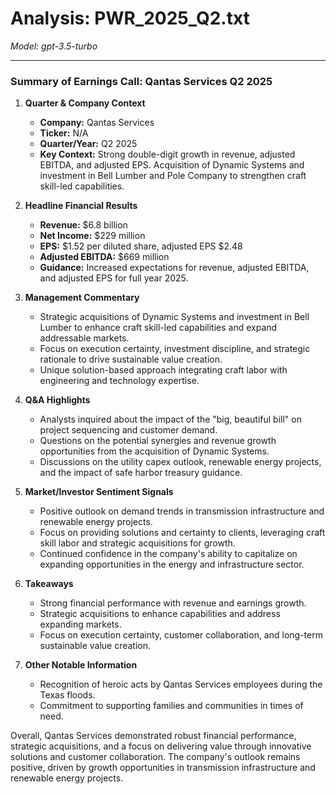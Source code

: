 # Analysis: PWR_2025_Q2.txt

*Model: gpt-3.5-turbo*

---

### Summary of Earnings Call: Qantas Services Q2 2025

1. **Quarter & Company Context**
   - **Company:** Qantas Services
   - **Ticker:** N/A
   - **Quarter/Year:** Q2 2025
   - **Key Context:** Strong double-digit growth in revenue, adjusted EBITDA, and adjusted EPS. Acquisition of Dynamic Systems and investment in Bell Lumber and Pole Company to strengthen craft skill-led capabilities.

2. **Headline Financial Results**
   - **Revenue:** $6.8 billion
   - **Net Income:** $229 million
   - **EPS:** $1.52 per diluted share, adjusted EPS $2.48
   - **Adjusted EBITDA:** $669 million
   - **Guidance:** Increased expectations for revenue, adjusted EBITDA, and adjusted EPS for full year 2025.

3. **Management Commentary**
   - Strategic acquisitions of Dynamic Systems and investment in Bell Lumber to enhance craft skill-led capabilities and expand addressable markets.
   - Focus on execution certainty, investment discipline, and strategic rationale to drive sustainable value creation.
   - Unique solution-based approach integrating craft labor with engineering and technology expertise.

4. **Q&A Highlights**
   - Analysts inquired about the impact of the "big, beautiful bill" on project sequencing and customer demand.
   - Questions on the potential synergies and revenue growth opportunities from the acquisition of Dynamic Systems.
   - Discussions on the utility capex outlook, renewable energy projects, and the impact of safe harbor treasury guidance.

5. **Market/Investor Sentiment Signals**
   - Positive outlook on demand trends in transmission infrastructure and renewable energy projects.
   - Focus on providing solutions and certainty to clients, leveraging craft skill labor and strategic acquisitions for growth.
   - Continued confidence in the company's ability to capitalize on expanding opportunities in the energy and infrastructure sector.

6. **Takeaways**
   - Strong financial performance with revenue and earnings growth.
   - Strategic acquisitions to enhance capabilities and address expanding markets.
   - Focus on execution certainty, customer collaboration, and long-term sustainable value creation.

7. **Other Notable Information**
   - Recognition of heroic acts by Qantas Services employees during the Texas floods.
   - Commitment to supporting families and communities in times of need.

Overall, Qantas Services demonstrated robust financial performance, strategic acquisitions, and a focus on delivering value through innovative solutions and customer collaboration. The company's outlook remains positive, driven by growth opportunities in transmission infrastructure and renewable energy projects.